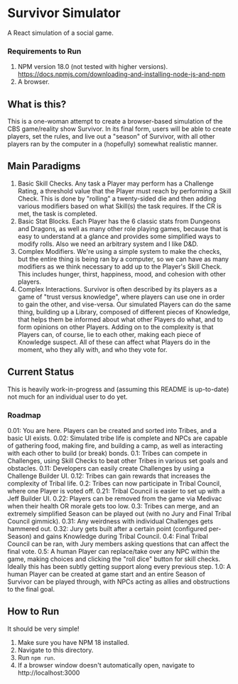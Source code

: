 # Survivor Simulator
A React simulation of a social game.

### Requirements to Run
1. NPM version 18.0 (not tested with higher versions). https://docs.npmjs.com/downloading-and-installing-node-js-and-npm
1. A browser.

## What is this?
This is a one-woman attempt to create a browser-based simulation of the CBS
game/reality show Survivor. In its final form, users will be able to create
players, set the rules, and live out a "season" of Survivor, with all other
players ran by the computer in a (hopefully) somewhat realistic manner.

## Main Paradigms
1. Basic Skill Checks. Any task a Player may perform has a Challenge Rating,
a threshold value that the Player must reach by performing a Skill Check. This
is done by "rolling" a twenty-sided die and then adding various modifiers based
on what Skill(s) the task requires. If the CR is met, the task is completed.
1. Basic Stat Blocks. Each Player has the 6 classic stats from Dungeons and
Dragons, as well as many other role playing games, because that is easy to
understand at a glance and provides some simplified ways to modify rolls. Also
we need an arbitrary system and I like D&D.
1. Complex Modifiers. We're using a simple system to make the checks, but the
entire thing is being ran by a computer, so we can have as many modifiers as we
think necessary to add up to the Player's Skill Check. This includes hunger,
thirst, happiness, mood, and cohesion with other players.
1. Complex Interactions. Survivor is often described by its players as a game of
"trust versus knowledge", where players can use one in order to gain the other,
and vise-versa. Our simulated Players can do the same thing, building up a
Library, composed of different pieces of Knowledge, that helps them be informed
about what other Players do what, and to form opinions on other Players. Adding
on to the complexity is that Players can, of course, lie to each other, making
each piece of Knowledge suspect. All of these can affect what Players do in the
moment, who they ally with, and who they vote for.

## Current Status
This is heavily work-in-progress and (assuming this README is up-to-date) not
much for an individual user to do yet.

### Roadmap
0.01: You are here. Players can be created and sorted into Tribes, and a basic
UI exists.
0.02: Simulated tribe life is complete and NPCs are capable of gathering food,
making fire, and building a camp, as well as interacting with each other to
build (or break) bonds.
0.1: Tribes can compete in Challenges, using Skill Checks to beat other Tribes
in various set goals and obstacles.
0.11: Developers can easily create Challenges by using a Challenge Builder UI.
0.12: Tribes can gain rewards that increases the complexity of Tribal life.
0.2: Tribes can now participate in Tribal Council, where one Player is voted off.
0.21: Tribal Council is easier to set up with a Jeff Builder UI.
0.22: Players can be removed from the game via Medivac when their health OR
morale gets too low.
0.3: Tribes can merge, and an extremely simplified Season can be played out
(with no Jury and Final Tribal Council gimmick).
0.31: Any weirdness with individual Challenges gets hammered out.
0.32: Jury gets built after a certain point (configured per-Season) and gains
Knowledge during Tribal Council.
0.4: Final Tribal Council can be ran, with Jury members asking questions that
can affect the final vote.
0.5: A human Player can replace/take over any NPC within the game, making
choices and clicking the "roll dice" button for skill checks. Ideally this has
been subtly getting support along every previous step.
1.0: A human Player can be created at game start and an entire Season of
Survivor can be played through, with NPCs acting as allies and obstructions to
the final goal.

## How to Run
It should be very simple!
1. Make sure you have NPM 18 installed.
1. Navigate to this directory.
1. Run `npm run`.
1. If a browser window doesn't automatically open, navigate to http://localhost:3000

